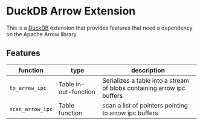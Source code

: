 # DuckDB Arrow Extension
This is a [DuckDB](https://www.duckdb.org) extension that provides features that need a dependency on the Apache Arrow library.


## Features
| function | type | description
| --- | --- | --- |
| `to_arrow_ipc` | Table in-out-function | Serializes a table into a stream of blobs containing arrow ipc buffers  
| `scan_arrow_ipc` | Table function | scan a list of pointers pointing to arrow ipc buffers